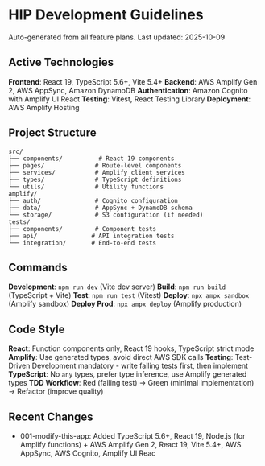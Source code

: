# HIP Development Guidelines

Auto-generated from all feature plans. Last updated: 2025-10-09

## Active Technologies
**Frontend**: React 19, TypeScript 5.6+, Vite 5.4+
**Backend**: AWS Amplify Gen 2, AWS AppSync, Amazon DynamoDB
**Authentication**: Amazon Cognito with Amplify UI React
**Testing**: Vitest, React Testing Library
**Deployment**: AWS Amplify Hosting

## Project Structure
```
src/
├── components/          # React 19 components
├── pages/              # Route-level components  
├── services/           # Amplify client services
├── types/              # TypeScript definitions
└── utils/              # Utility functions
amplify/
├── auth/               # Cognito configuration
├── data/               # AppSync + DynamoDB schema
└── storage/            # S3 configuration (if needed)
tests/
├── components/         # Component tests
├── api/               # API integration tests
└── integration/       # End-to-end tests
```

## Commands
**Development**: `npm run dev` (Vite dev server)
**Build**: `npm run build` (TypeScript + Vite)
**Test**: `npm run test` (Vitest)
**Deploy**: `npx ampx sandbox` (Amplify sandbox)
**Deploy Prod**: `npx ampx deploy` (Amplify production)

## Code Style
**React**: Function components only, React 19 hooks, TypeScript strict mode
**Amplify**: Use generated types, avoid direct AWS SDK calls
**Testing**: Test-Driven Development mandatory - write failing tests first, then implement
**TypeScript**: No `any` types, prefer type inference, use Amplify generated types
**TDD Workflow**: Red (failing test) → Green (minimal implementation) → Refactor (improve quality)

## Recent Changes
- 001-modify-this-app: Added TypeScript 5.6+, React 19, Node.js (for Amplify functions) + AWS Amplify Gen 2, React 19, Vite 5.4+, AWS AppSync, AWS Cognito, Amplify UI Reac

<!-- MANUAL ADDITIONS START -->
<!-- MANUAL ADDITIONS END -->